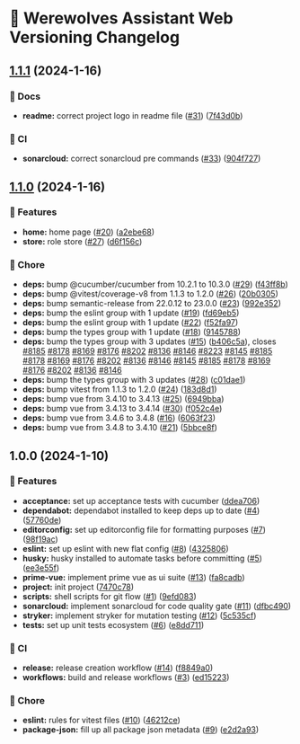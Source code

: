 # 🐺 Werewolves Assistant Web Versioning Changelog

## [1.1.1](https://github.com/antoinezanardi/werewolves-assistant-web-next/compare/v1.1.0...v1.1.1) (2024-1-16)


### 📖 Docs

* **readme:** correct project logo in readme file ([#31](https://github.com/antoinezanardi/werewolves-assistant-web-next/issues/31)) ([7f43d0b](https://github.com/antoinezanardi/werewolves-assistant-web-next/commit/7f43d0b655c12833d4a21947d4b3b3c5c8942b14))


### 🔁 CI

* **sonarcloud:** correct sonarcloud pre commands ([#33](https://github.com/antoinezanardi/werewolves-assistant-web-next/issues/33)) ([904f727](https://github.com/antoinezanardi/werewolves-assistant-web-next/commit/904f7276b38c56e42573aa157bf2601fdd37453e))

## [1.1.0](https://github.com/antoinezanardi/werewolves-assistant-web-next/compare/v1.0.0...v1.1.0) (2024-1-16)


### 🚀 Features

* **home:** home page ([#20](https://github.com/antoinezanardi/werewolves-assistant-web-next/issues/20)) ([a2ebe68](https://github.com/antoinezanardi/werewolves-assistant-web-next/commit/a2ebe683a9c40af209720339530d3f1d4a881dd1))
* **store:** role store ([#27](https://github.com/antoinezanardi/werewolves-assistant-web-next/issues/27)) ([d6f156c](https://github.com/antoinezanardi/werewolves-assistant-web-next/commit/d6f156c5684ec3aaec9110e58806700ab713f51b))


### 🧹 Chore

* **deps:** bump @cucumber/cucumber from 10.2.1 to 10.3.0 ([#29](https://github.com/antoinezanardi/werewolves-assistant-web-next/issues/29)) ([f43ff8b](https://github.com/antoinezanardi/werewolves-assistant-web-next/commit/f43ff8ba16c0deba1d37936771f2ffabe61922e8))
* **deps:** bump @vitest/coverage-v8 from 1.1.3 to 1.2.0 ([#26](https://github.com/antoinezanardi/werewolves-assistant-web-next/issues/26)) ([20b0305](https://github.com/antoinezanardi/werewolves-assistant-web-next/commit/20b0305ac5a62fb14c845066adc52ea712fd3446))
* **deps:** bump semantic-release from 22.0.12 to 23.0.0 ([#23](https://github.com/antoinezanardi/werewolves-assistant-web-next/issues/23)) ([992e352](https://github.com/antoinezanardi/werewolves-assistant-web-next/commit/992e3528fd4571c5f1b9a85ce6134641a8a47895))
* **deps:** bump the eslint group with 1 update ([#19](https://github.com/antoinezanardi/werewolves-assistant-web-next/issues/19)) ([fd69eb5](https://github.com/antoinezanardi/werewolves-assistant-web-next/commit/fd69eb55a3993c4a55160fa4d0435412a1b2bccd))
* **deps:** bump the eslint group with 1 update ([#22](https://github.com/antoinezanardi/werewolves-assistant-web-next/issues/22)) ([f52fa97](https://github.com/antoinezanardi/werewolves-assistant-web-next/commit/f52fa976aeb7bcef51a8402aaf5a95a565feb1ec))
* **deps:** bump the types group with 1 update ([#18](https://github.com/antoinezanardi/werewolves-assistant-web-next/issues/18)) ([9145788](https://github.com/antoinezanardi/werewolves-assistant-web-next/commit/91457880f42c9a911cdb0511413eb83a89c33c73))
* **deps:** bump the types group with 3 updates ([#15](https://github.com/antoinezanardi/werewolves-assistant-web-next/issues/15)) ([b406c5a](https://github.com/antoinezanardi/werewolves-assistant-web-next/commit/b406c5a693acc4fc6427c64a8c99bd4b6c792c40)), closes [#8185](https://github.com/antoinezanardi/werewolves-assistant-web-next/issues/8185) [#8178](https://github.com/antoinezanardi/werewolves-assistant-web-next/issues/8178) [#8169](https://github.com/antoinezanardi/werewolves-assistant-web-next/issues/8169) [#8176](https://github.com/antoinezanardi/werewolves-assistant-web-next/issues/8176) [#8202](https://github.com/antoinezanardi/werewolves-assistant-web-next/issues/8202) [#8136](https://github.com/antoinezanardi/werewolves-assistant-web-next/issues/8136) [#8146](https://github.com/antoinezanardi/werewolves-assistant-web-next/issues/8146) [#8223](https://github.com/antoinezanardi/werewolves-assistant-web-next/issues/8223) [#8145](https://github.com/antoinezanardi/werewolves-assistant-web-next/issues/8145) [#8185](https://github.com/antoinezanardi/werewolves-assistant-web-next/issues/8185) [#8178](https://github.com/antoinezanardi/werewolves-assistant-web-next/issues/8178) [#8169](https://github.com/antoinezanardi/werewolves-assistant-web-next/issues/8169) [#8176](https://github.com/antoinezanardi/werewolves-assistant-web-next/issues/8176) [#8202](https://github.com/antoinezanardi/werewolves-assistant-web-next/issues/8202) [#8136](https://github.com/antoinezanardi/werewolves-assistant-web-next/issues/8136) [#8146](https://github.com/antoinezanardi/werewolves-assistant-web-next/issues/8146) [#8145](https://github.com/antoinezanardi/werewolves-assistant-web-next/issues/8145) [#8185](https://github.com/antoinezanardi/werewolves-assistant-web-next/issues/8185) [#8178](https://github.com/antoinezanardi/werewolves-assistant-web-next/issues/8178) [#8169](https://github.com/antoinezanardi/werewolves-assistant-web-next/issues/8169) [#8176](https://github.com/antoinezanardi/werewolves-assistant-web-next/issues/8176) [#8202](https://github.com/antoinezanardi/werewolves-assistant-web-next/issues/8202) [#8136](https://github.com/antoinezanardi/werewolves-assistant-web-next/issues/8136) [#8146](https://github.com/antoinezanardi/werewolves-assistant-web-next/issues/8146)
* **deps:** bump the types group with 3 updates ([#28](https://github.com/antoinezanardi/werewolves-assistant-web-next/issues/28)) ([c01dae1](https://github.com/antoinezanardi/werewolves-assistant-web-next/commit/c01dae1a7c8cff8dd357ddb709183a095ad2b62f))
* **deps:** bump vitest from 1.1.3 to 1.2.0 ([#24](https://github.com/antoinezanardi/werewolves-assistant-web-next/issues/24)) ([183d8d1](https://github.com/antoinezanardi/werewolves-assistant-web-next/commit/183d8d136b48eecc05e6c326bb305af718315ce2))
* **deps:** bump vue from 3.4.10 to 3.4.13 ([#25](https://github.com/antoinezanardi/werewolves-assistant-web-next/issues/25)) ([6949bba](https://github.com/antoinezanardi/werewolves-assistant-web-next/commit/6949bbab6ba2b25756b8d0a08dcfb18249812715))
* **deps:** bump vue from 3.4.13 to 3.4.14 ([#30](https://github.com/antoinezanardi/werewolves-assistant-web-next/issues/30)) ([f052c4e](https://github.com/antoinezanardi/werewolves-assistant-web-next/commit/f052c4e600df59c7100598ede9862317d0cdee7e))
* **deps:** bump vue from 3.4.6 to 3.4.8 ([#16](https://github.com/antoinezanardi/werewolves-assistant-web-next/issues/16)) ([6063f23](https://github.com/antoinezanardi/werewolves-assistant-web-next/commit/6063f234caa7d4fe7ffcd1c51e2095d409bb9a1b))
* **deps:** bump vue from 3.4.8 to 3.4.10 ([#21](https://github.com/antoinezanardi/werewolves-assistant-web-next/issues/21)) ([5bbce8f](https://github.com/antoinezanardi/werewolves-assistant-web-next/commit/5bbce8fb6eb2faebb064dc04903e277add322074))

## 1.0.0 (2024-1-10)


### 🚀 Features

* **acceptance:** set up acceptance tests with cucumber ([ddea706](https://github.com/antoinezanardi/werewolves-assistant-web-next/commit/ddea7069e191c9578ffe7bbebf2358237a1963de))
* **dependabot:** dependabot installed to keep deps up to date ([#4](https://github.com/antoinezanardi/werewolves-assistant-web-next/issues/4)) ([57760de](https://github.com/antoinezanardi/werewolves-assistant-web-next/commit/57760de3e7ca87e33b2cf43ae5a4eaa93744b3ac))
* **editorconfig:** set up editorconfig file for formatting purposes ([#7](https://github.com/antoinezanardi/werewolves-assistant-web-next/issues/7)) ([98f19ac](https://github.com/antoinezanardi/werewolves-assistant-web-next/commit/98f19acc162995e0243676f3aba421af86fd769d))
* **eslint:** set up eslint with new flat config ([#8](https://github.com/antoinezanardi/werewolves-assistant-web-next/issues/8)) ([4325806](https://github.com/antoinezanardi/werewolves-assistant-web-next/commit/43258063935145219911afb199ec780ce102968d))
* **husky:** husky installed to automate tasks before committing ([#5](https://github.com/antoinezanardi/werewolves-assistant-web-next/issues/5)) ([ee3e55f](https://github.com/antoinezanardi/werewolves-assistant-web-next/commit/ee3e55fba2388e4090cc3b774bb468c9eb54ec63))
* **prime-vue:** implement prime vue as ui suite ([#13](https://github.com/antoinezanardi/werewolves-assistant-web-next/issues/13)) ([fa8cadb](https://github.com/antoinezanardi/werewolves-assistant-web-next/commit/fa8cadb353978a8ec4a9fd4dbdaff9b2b2510b50))
* **project:** init project ([7470c78](https://github.com/antoinezanardi/werewolves-assistant-web-next/commit/7470c7878f1afa1d96fc4d7b27dd956e52101c4f))
* **scripts:** shell scripts for git flow ([#1](https://github.com/antoinezanardi/werewolves-assistant-web-next/issues/1)) ([9efd083](https://github.com/antoinezanardi/werewolves-assistant-web-next/commit/9efd083fea498462f5fdefbe5c7499bf2148452e))
* **sonarcloud:** implement sonarcloud for code quality gate ([#11](https://github.com/antoinezanardi/werewolves-assistant-web-next/issues/11)) ([dfbc490](https://github.com/antoinezanardi/werewolves-assistant-web-next/commit/dfbc49065d90734fb18a7223eee7ff73204a5f93))
* **stryker:** implement stryker for mutation testing ([#12](https://github.com/antoinezanardi/werewolves-assistant-web-next/issues/12)) ([5c535cf](https://github.com/antoinezanardi/werewolves-assistant-web-next/commit/5c535cfb7527172263bb024656f83fa8360d4847))
* **tests:** set up unit tests ecosystem ([#6](https://github.com/antoinezanardi/werewolves-assistant-web-next/issues/6)) ([e8dd711](https://github.com/antoinezanardi/werewolves-assistant-web-next/commit/e8dd71154c22731c39bf68c226479199a1bde1c9))


### 🔁 CI

* **release:** release creation workflow ([#14](https://github.com/antoinezanardi/werewolves-assistant-web-next/issues/14)) ([f8849a0](https://github.com/antoinezanardi/werewolves-assistant-web-next/commit/f8849a0263f6fbc9f6dec9806cda53d809bee8ec))
* **workflows:** build and release workflows ([#3](https://github.com/antoinezanardi/werewolves-assistant-web-next/issues/3)) ([ed15223](https://github.com/antoinezanardi/werewolves-assistant-web-next/commit/ed15223d4c50347a6770e1d8cf24cdb5aa1e22b3))


### 🧹 Chore

* **eslint:** rules for vitest files ([#10](https://github.com/antoinezanardi/werewolves-assistant-web-next/issues/10)) ([46212ce](https://github.com/antoinezanardi/werewolves-assistant-web-next/commit/46212ceb09923c9d63c5b265582f6c24cc355bfc))
* **package-json:** fill up all package json metadata ([#9](https://github.com/antoinezanardi/werewolves-assistant-web-next/issues/9)) ([e2d2a93](https://github.com/antoinezanardi/werewolves-assistant-web-next/commit/e2d2a933d6f9616df3f85dd9923310cc1a79d8b6))
